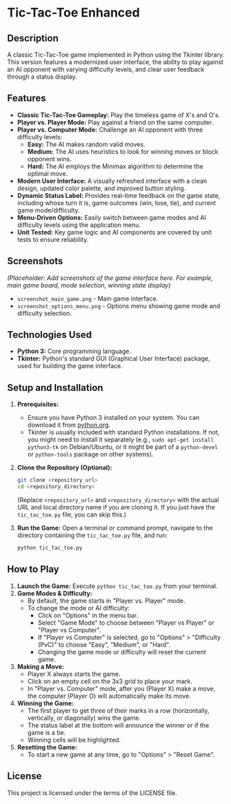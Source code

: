 # Tic-Tac-Toe Enhanced

## Description

A classic Tic-Tac-Toe game implemented in Python using the Tkinter library. This version features a modernized user interface, the ability to play against an AI opponent with varying difficulty levels, and clear user feedback through a status display.

## Features

*   **Classic Tic-Tac-Toe Gameplay:** Play the timeless game of X's and O's.
*   **Player vs. Player Mode:** Play against a friend on the same computer.
*   **Player vs. Computer Mode:** Challenge an AI opponent with three difficulty levels:
    *   **Easy:** The AI makes random valid moves.
    *   **Medium:** The AI uses heuristics to look for winning moves or block opponent wins.
    *   **Hard:** The AI employs the Minimax algorithm to determine the optimal move.
*   **Modern User Interface:** A visually refreshed interface with a clean design, updated color palette, and improved button styling.
*   **Dynamic Status Label:** Provides real-time feedback on the game state, including whose turn it is, game outcomes (win, lose, tie), and current game mode/difficulty.
*   **Menu-Driven Options:** Easily switch between game modes and AI difficulty levels using the application menu.
*   **Unit Tested:** Key game logic and AI components are covered by unit tests to ensure reliability.

## Screenshots

*(Placeholder: Add screenshots of the game interface here. For example, main game board, mode selection, winning state display)*

*   `screenshot_main_game.png` - Main game interface.
*   `screenshot_options_menu.png` - Options menu showing game mode and difficulty selection.

## Technologies Used

*   **Python 3:** Core programming language.
*   **Tkinter:** Python's standard GUI (Graphical User Interface) package, used for building the game interface.

## Setup and Installation

1.  **Prerequisites:**
    *   Ensure you have Python 3 installed on your system. You can download it from [python.org](https://www.python.org/downloads/).
    *   Tkinter is usually included with standard Python installations. If not, you might need to install it separately (e.g., `sudo apt-get install python3-tk` on Debian/Ubuntu, or it might be part of a `python-devel` or `python-tools` package on other systems).

2.  **Clone the Repository (Optional):**
    ```bash
    git clone <repository_url>
    cd <repository_directory>
    ```
    (Replace `<repository_url>` and `<repository_directory>` with the actual URL and local directory name if you are cloning it. If you just have the `tic_tac_toe.py` file, you can skip this.)

3.  **Run the Game:**
    Open a terminal or command prompt, navigate to the directory containing the `tic_tac_toe.py` file, and run:
    ```bash
    python tic_tac_toe.py
    ```

## How to Play

1.  **Launch the Game:** Execute `python tic_tac_toe.py` from your terminal.
2.  **Game Modes & Difficulty:**
    *   By default, the game starts in "Player vs. Player" mode.
    *   To change the mode or AI difficulty:
        *   Click on "Options" in the menu bar.
        *   Select "Game Mode" to choose between "Player vs Player" or "Player vs Computer".
        *   If "Player vs Computer" is selected, go to "Options" > "Difficulty (PvC)" to choose "Easy", "Medium", or "Hard".
        *   Changing the game mode or difficulty will reset the current game.
3.  **Making a Move:**
    *   Player X always starts the game.
    *   Click on an empty cell on the 3x3 grid to place your mark.
    *   In "Player vs. Computer" mode, after you (Player X) make a move, the computer (Player O) will automatically make its move.
4.  **Winning the Game:**
    *   The first player to get three of their marks in a row (horizontally, vertically, or diagonally) wins the game.
    *   The status label at the bottom will announce the winner or if the game is a tie.
    *   Winning cells will be highlighted.
5.  **Resetting the Game:**
    *   To start a new game at any time, go to "Options" > "Reset Game".

## License

This project is licensed under the terms of the LICENSE file.

